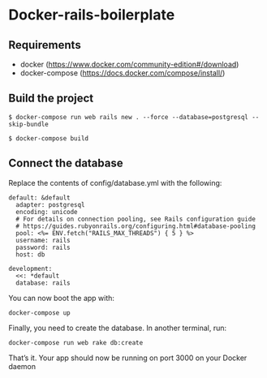 # Docker-rails-boilerplate

## Requirements

- docker (https://www.docker.com/community-edition#/download)
- docker-compose (https://docs.docker.com/compose/install/)

## Build the project

```
$ docker-compose run web rails new . --force --database=postgresql --skip-bundle

$ docker-compose build
```

## Connect the database

Replace the contents of config/database.yml with the following:

```
default: &default
  adapter: postgresql
  encoding: unicode
  # For details on connection pooling, see Rails configuration guide
  # https://guides.rubyonrails.org/configuring.html#database-pooling
  pool: <%= ENV.fetch("RAILS_MAX_THREADS") { 5 } %>
  username: rails
  password: rails
  host: db

development:
  <<: *default
  database: rails

```

You can now boot the app with:

```
docker-compose up
```

Finally, you need to create the database. In another terminal, run:

```
docker-compose run web rake db:create
```

That’s it. Your app should now be running on port 3000 on your Docker daemon
